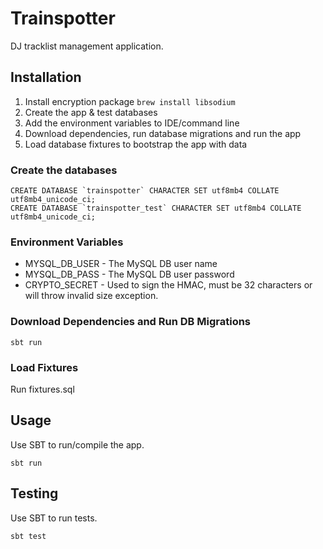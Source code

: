 # Trainspotter
DJ tracklist management application. 


## Installation
1. Install encryption package `brew install libsodium`
2. Create the app & test databases
3. Add the environment variables to IDE/command line
4. Download dependencies, run database migrations and run the app
5. Load database fixtures to bootstrap the app with data

### Create the databases

    CREATE DATABASE `trainspotter` CHARACTER SET utf8mb4 COLLATE utf8mb4_unicode_ci;
    CREATE DATABASE `trainspotter_test` CHARACTER SET utf8mb4 COLLATE utf8mb4_unicode_ci;

### Environment Variables
+ MYSQL_DB_USER - The MySQL DB user name
+ MYSQL_DB_PASS - The MySQL DB user password
+ CRYPTO_SECRET - Used to sign the HMAC, must be 32 characters or will throw invalid size exception.


### Download Dependencies and Run DB Migrations
  
    sbt run

### Load Fixtures
Run fixtures.sql


## Usage
Use SBT to run/compile the app.

    sbt run


## Testing
Use SBT to run tests.

    sbt test

